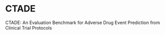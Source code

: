 # CTADE
CTADE: An Evaluation Benchmark for Adverse Drug Event Prediction from Clinical Trial Protocols
